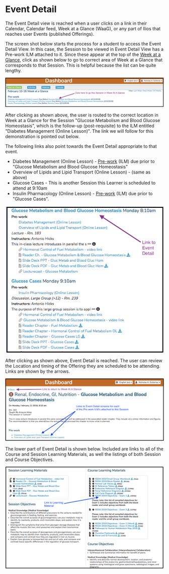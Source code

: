 # Event Detail

The Event Detail view is reached when a user clicks on a link in their Calendar, Calendar feed, Week at a Glance \(WaaG\), or any part of Ilios that reaches user Events \(published Offerings\).

The screen shot below starts the process for a student to access the Event Detail View. In this case, the Session to be viewed in Event Detail View has a Pre-work ILM attached to it. Since these appear at the top of the [Week at a Glance](https://iliosproject.gitbook.io/ilios-user-guide/dashboard/week-at-a-glance), click as shown below to go to correct area of Week at a Glance that corresponds to that Session. This is helpful because the list can be quite lengthy.

![](../.gitbook/assets/image%20%289%29.png)

After clicking as shown above, the user is routed to the correct location in Week at a Glance for the Session "Glucose Metabolism and Blood Glucose Homeostasis", which is the follow-up \(post-requisite\) to the ILM entitled "Diabetes Management \(Online Lesson\)". The link we will follow for this demonstration is pointed out below. 

The following links also point towards the Event Detail appropriate to that event.

* Diabetes Management \(Online Lesson\) - [Pre-work](https://iliosproject.gitbook.io/ilios-user-guide/dashboard/week-at-a-glance#pre-work) \(ILM\) due prior to "Glucose Metabolism and Blood Glucose Homeostasis"
* Overview of Lipids and Lipid Transport \(Online Lesson\) - \(same as above\)
* Glucose Cases - This is another Session this Learner is scheduled to attend at 9:10am
* Insulin Pharmacology \(Online Lesson\) - [Pre-work](https://iliosproject.gitbook.io/ilios-user-guide/dashboard/week-at-a-glance#pre-work) \(ILM\) due prior to "Glucose Cases".

![](../.gitbook/assets/image%20%285%29.png)

After clicking as shown above, Event Detail is reached. The user can review the Location and timing of the Offering they are scheduled to be attending. Links are shown by the arrows. 

![Event Detail - Upper](../.gitbook/assets/image%20%286%29.png)

The lower part of Event Detail is shown below. Included are links to all of the Course and Session Learning Materials, as well the listings of both Session and Course Objectives.

![Event Detail - Lower](../.gitbook/assets/image%20%288%29.png)



